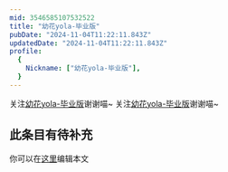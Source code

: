 ```yaml
---
mid: 3546585107532522
title: "幼花yola-毕业版"
pubDate: "2024-11-04T11:22:11.843Z"
updatedDate: "2024-11-04T11:22:11.843Z"
profile:
  {
    Nickname: ["幼花yola-毕业版"],
  }
---
```


关注[幼花yola-毕业版](https://space.bilibili.com/3546585107532522)谢谢喵~ 关注[幼花yola-毕业版](https://space.bilibili.com/3546585107532522)谢谢喵~

## 此条目有待补充
你可以在[这里](https://github.com/Yuhanawa/VTuber.ICU/edit/master/src/content/v/幼花yola-毕业版/index.md)编辑本文

